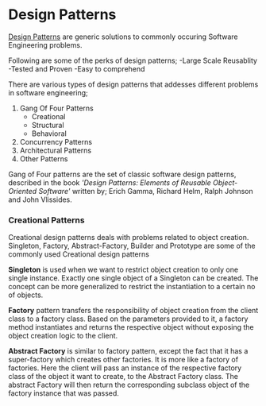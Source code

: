 
# Design Patterns
[Design Patterns](https://en.wikipedia.org/wiki/Software_design_pattern) are generic solutions to commonly occuring Software Engineering problems.

Following are some of the perks of design patterns;
  -Large Scale Reusablity	 
  -Tested and Proven
  -Easy to comprehend 

There are various types of design patterns that addesses different problems in software engineering;
 1. Gang Of Four Patterns
    - Creational
    - Structural
    - Behavioral
 2. Concurrency Patterns
 3. Architectural Patterns
 4. Other Patterns

Gang of Four patterns are the set of classic software design  patterns, described in the book *'Design Patterns: Elements of Reusable Object-Oriented Software'* written by; Erich Gamma, Richard Helm, Ralph Johnson and John Vlissides.


### Creational Patterns
Creational design patterns deals with problems related to object creation.
Singleton, Factory, Abstract-Factory, Builder and Prototype are some of the commonly used Creational design patterns 

**Singleton** is used when we want to restrict object creation to only one single instance. Exactly one single object of a Singleton can be created. The concept can be more generalized to restrict the instantiation to a certain no of objects.

**Factory** pattern transfers the responsibility of object creation from the client class to a factory class. Based on the parameters provided to it, a factory method instantiates and returns the respective object without exposing the object creation logic to the client.

**Abstract Factory** is similar to factory pattern, except the fact that it has a super-factory which creates other factories. It is more like a factory of factories. Here the client will pass an instance of the respective factory class of the object it want to create, to the Abstract Factory class. The abstract Factory will then return the corresponding subclass object of the factory instance that was passed.
